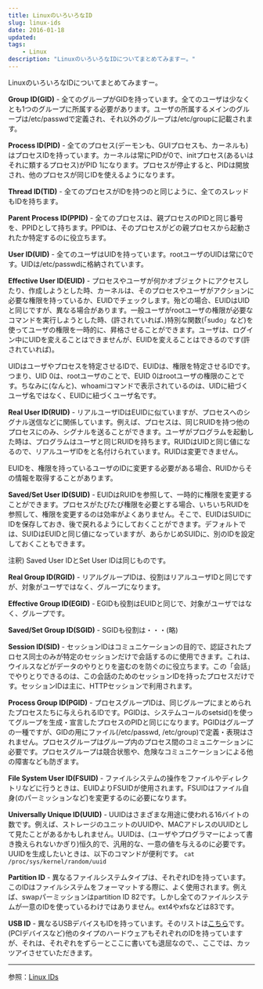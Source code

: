 ```yaml
---
title: LinuxのいろいろなID
slug: linux-ids
date: 2016-01-18
updated:
tags:
    - Linux
description: "LinuxのいろいろなIDについてまとめてみますー。"
---
```


LinuxのいろいろなIDについてまとめてみますー。

<!--more-->

**Group ID(GID)** - 全てのグループがGIDを持っています。全てのユーザは少なくとも1つのグループに所属する必要があります。ユーザの所属するメインのグループは/etc/passwdで定義され、それ以外のグループは/etc/groupに記載されます。

**Process ID(PID)** - 全てのプロセス(デーモンも、GUIプロセスも、カーネルも)はプロセスIDを持っています。カーネルは常にPIDが0で、initプロセス(あるいはそれに類するプロセス)がPID 1になります。プロセスが停止すると、PIDは開放され、他のプロセスが同じIDを使えるようになります。

**Thread ID(TID)** - 全てのプロセスがIDを持つのと同じように、全てのスレッドもIDを持ちます。

**Parent Process ID(PPID)** - 全てのプロセスは、親プロセスのPIDと同じ番号を、PPIDとして持ちます。PPIDは、そのプロセスがどの親プロセスから起動されたか特定するのに役立ちます。

**User ID(UID)** - 全てのユーザはUIDを持っています。rootユーザのUIDは常に0です。UIDは/etc/passwdに格納されています。

**Effective User ID(EUID)** - プロセスやユーザが何かオブジェクトにアクセスしたり、作成しようとした時、カーネルは、そのプロセスやユーザがアクションに必要な権限を持っているか、EUIDでチェックします。殆どの場合、EUIDはUIDと同じですが、異なる場合があります。一般ユーザがrootユーザの権限が必要なコマンドを実行しようとした時、(許されていれば、)特別な関数(「sudo」など)を使ってユーザの権限を一時的に、昇格させることができます。ユーザは、ログイン中にUIDを変えることはできませんが、EUIDを変えることはできるのです(許されていれば)。

UIDはユーザやプロセスを特定させるIDで、EUIDは、権限を特定させるIDです。つまり、UID 0は、rootユーザのことで、EUID 0はrootユーザの権限のことです。ちなみに(なんと)、whoamiコマンドで表示されているのは、UIDに紐づくユーザ名ではなく、EUIDに紐づくユーザ名です。

**Real User ID(RUID)** - リアルユーザIDはEUIDに似ていますが、プロセスへのシグナル送信などに関係しています。例えば、プロセスは、同じRUIDを持つ他のプロセスにのみ、シグナルを送ることができます。ユーザがプログラムを起動した時は、プログラムはユーザと同じRUIDを持ちます。RUIDはUIDと同じ値になるので、リアルユーザIDをと名付けられています。RUIDは変更できません。

EUIDを、権限を持っているユーザのIDに変更する必要がある場合、RUIDからその情報を取得することがあります。

**Saved/Set User ID(SUID)** - EUIDはRUIDを参照して、一時的に権限を変更することができます。プロセスがたびたび権限を必要とする場合、いちいちRUIDを参照して、権限を変更するのは効率がよくありません。そこで、EUIDはSUIDにIDを保存しておき、後で戻れるようにしておくことができます。デフォルトでは、SUIDはEUIDと同じ値になっていますが、あらかじめSUIDに、別のIDを設定しておくこともできます。

注釈) Saved User IDとSet User IDは同じものです。

**Real Group ID(RGID)** - リアルグループIDは、役割はリアルユーザIDと同じですが、対象がユーザではなく、グループになります。

**Effective Group ID(EGID)** - EGIDも役割はEUIDと同じで、対象がユーザではなく、グループです。

**Saved/Set Group ID(SGID)** - SGIDも役割は・・・(略)

**Session ID(SID)** - セッションIDはコミュニケーションの目的で、認証されたプロセス同士のみが特定のセッションだけで会話するのに使用できます。これは、ウイルスなどがデータのやりとりを盗むのを防ぐのに役立ちます。この「会話」でやりとりできるのは、この会話のためのセッションIDを持ったプロセスだけです。セッションIDは主に、HTTPセッションで利用されます。

**Process Group ID(PGID)** - プロセスグループIDは、同じグループにまとめられたプロセスたちに与えられるIDです。PGIDは、システムコールのsetsid()を使ってグループを生成・宣言したプロセスのPIDと同じになります。PGIDはグループの一種ですが、GIDの用にファイル(/etc/passwd, /etc/group)で定義・表現はされません。プロセスグループはグループ内のプロセス間のコミュニケーションに必要です。プロセスグループは競合状態や、危険なコミュニケーションによる他の障害なども防ぎます。

**File System User ID(FSUID)** - ファイルシステムの操作をファイルやディレクトリなどに行うときは、EUIDよりFSUIDが使用されます。FSUIDはファイル自身(のパーミッションなど)を変更するのに必要になります。

**Universally Unique ID(UUID)** - UUIDはさまざまな用途に使われる16バイトの数です。例えば、ストレージのユニットのUUIDや、MACアドレスのUUIDとして見たことがあるかもしれません。UUIDは、(ユーザやプログラマーによって書き換えられないかぎり)恒久的で、汎用的な、一意の値を与えるのに必要です。UUIDを生成したいときは、以下のコマンドが便利です。 `cat /proc/sys/kernel/random/uuid`

**Partition ID** - 異なるファイルシステムタイプは、それぞれIDを持っています。このIDはファイルシステムをフォーマットする際に、よく使用されます。例えば、swapパーミッションはpartition ID 82です。しかし全てのファイルシステムが一意のIDを使っているわけではありません。ext4やxfsなどは83です。

**USB ID** - 異なるUSBデバイスもIDを持っています。そのリストは[こちら](http://www.linux-usb.org/usb.ids)です。(PCIデバイスなど)他のタイプのハードウェアもそれぞれのIDを持っていますが、それは、それぞれをずらーとここに書いても退屈なので、、ここでは、カッツアイさせていただきます。

---

参照：[Linux IDs](http://www.linux.org/threads/linux-ids.6027/)

